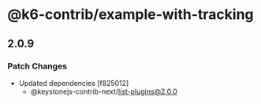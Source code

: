 # @k6-contrib/example-with-tracking

## 2.0.9
### Patch Changes

- Updated dependencies [f825012]
  - @keystonejs-contrib-next/list-plugins@2.0.0
